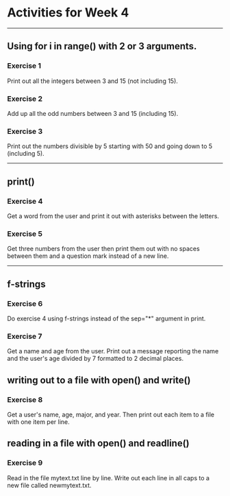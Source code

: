 # Activities for Week 4

---

## Using for i in range() with 2 or 3 arguments.

### Exercise 1
Print out all the integers between 3 and 15 (not including 15).

### Exercise 2
Add up all the odd numbers between 3 and 15 (including 15).

### Exercise 3
Print out the numbers divisible by 5 starting with 50 and going down to 5 (including 5).

---

## print()

### Exercise 4
Get a word from the user and print it out with asterisks between the letters. 

### Exercise 5
Get three numbers from the user then print them out with no spaces between them and a question mark instead of a new line.

---

## f-strings

### Exercise 6
Do exercise 4 using f-strings instead of the sep="*" argument in print.

### Exercise 7
Get a name and age from the user. Print out a message reporting the name and the user's age divided by 7 formatted to 2 decimal places.


## writing out to a file with open() and write()

### Exercise 8
Get a user's name, age, major, and year. Then print out each item to a file with one item per line.


## reading in a file with open() and readline()

### Exercise 9
Read in the file mytext.txt line by line. Write out each line in all caps to a new file called newmytext.txt.

